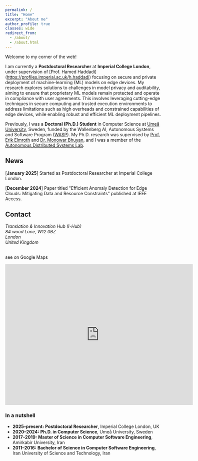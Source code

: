 ```yaml
---
permalink: /
title: "Home"
excerpt: "About me"
author_profile: true
classes: wide
redirect_from: 
  - /about/
  - /about.html
---
```


Welcome to my corner of the web!

I am currently a **Postdoctoral Researcher** at **Imperial College London**, under supervision of [Prof. Hamed Haddadi] (https://profiles.imperial.ac.uk/h.haddadi) focusing on secure and private deployment of machine-learning (ML) models on edge devices. My research explores solutions to challenges in model privacy and auditability, aiming to ensure that proprietary ML models remain protected and operate in compliance with user agreements. This involves leveraging cutting-edge techniques in secure computing and trusted execution environments to address limitations such as high overheads and constrained capabilities of edge devices, while enabling robust and efficient ML deployment pipelines.



Previously, I was a **Doctoral (Ph.D.) Student** in Computer Science at [Umeå University](https://www.umu.se/en/), Sweden, funded by the Wallenberg AI, Autonomous Systems and Software Program ([WASP](https://wasp-sweden.org/)). My Ph.D. research was supervised by [Prof. Erik Elmroth](https://people.cs.umu.se/elmroth/index.html) and [Dr. Monowar Bhuyan](https://people.cs.umu.se/monowar/index.html), and I was a member of the [Autonomous Distributed Systems Lab](https://www.umu.se/en/research/groups/autonomous-distributed-systems-lab/).



## News

[**January 2025**] Started as Postdoctoral Researcher at Imperial College London.


[**December 2024**] Paper titled "Efficient Anomaly Detection for Edge Clouds: Mitigating Data and Resource Constraints" published at IEEE Access.




## Contact

<address>
Translation & Innovation Hub (I-Hub)<br />
84 wood Lane, W12 0BZ<br />
London<br />
United Kingdom
</address>
<br>

see on Google Maps

<iframe src="https://www.google.com/maps/embed?pb=!1m18!1m12!1m3!1d2482.860453197622!2d-0.2244906!3d51.515776100000004!2m3!1f0!2f0!3f0!3m2!1i1024!2i768!4f13.1!3m3!1m2!1s0x487610284ec458a5%3A0x2d02eef5b80a7bb0!2sI-HUB!5e0!3m2!1sen!2suk!4v1736552805081!5m2!1sen!2suk" width="600" height="450" style="border:0;" allowfullscreen="" loading="lazy" referrerpolicy="no-referrer-when-downgrade"></iframe>


### In a nutshell

- **2025–present:** **Postdoctoral Researcher**, Imperial College London, UK
- **2020–2024:** **Ph.D. in Computer Science**, Umeå University, Sweden
- **2017–2019:** **Master of Science in Computer Software Engineering**, Amirkabir University, Iran
- **2011–2016:** **Bachelor of Science in Computer Software Engineering**, Iran University of Science and Technology, Iran
